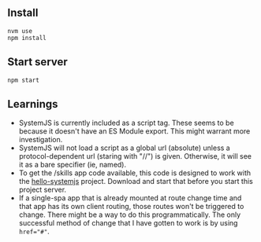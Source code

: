 
## Install

```
nvm use
npm install
```

## Start server

```
npm start
```

## Learnings

- SystemJS is currently included as a script tag.  These seems to be because it doesn't have an ES Module export.  This might warrant more investigation.
- SystemJS will not load a script as a global url (absolute) unless a protocol-dependent url (staring with "//") is given.  Otherwise, it will see it as a bare specifier (ie, named).
- To get the /skills app code available, this code is designed to work with the [hello-systemjs](https://github.com/jaketrent/hello-systemjs) project.  Download and start that before you start this project server.
- If a single-spa app that is already mounted at route change time and that app has its own client routing, those routes won't be triggered to change.  There might be a way to do this programmatically.  The only successful method of change that I have gotten to work is by using `href="#"`.
